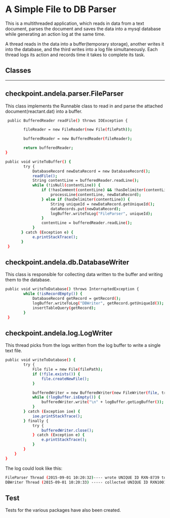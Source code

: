 # A Simple File to DB Parser

This is a multithreaded application, which reads in data from a text document, parses the document and saves the data into a mysql database while generating an action log at the same time.

A thread reads in the data into a buffer(temporary storage), another writes it into the database, and the third writes into a log file simultaneously. Each thread logs its action and records time it takes to complete its task.

## Classes
----

## checkpoint.andela.parser.FileParser
This class implements the Runnable class to read in and parse the attached document(reactant.dat) into a buffer.
```sh
 public BufferedReader readFile() throws IOException {

        fileReader = new FileReader(new File(filePath));

        bufferedReader = new BufferedReader(fileReader);

        return bufferedReader;
}

public void writeToBuffer() {
        try {
            DatabaseRecord newDataRecord = new DatabaseRecord();
            readFile();
            String contentLine = bufferedReader.readLine();
            while (!isNull(contentLine)) {
                if (!hasComment(contentLine) && !hasDelimiter(contentLine)) {
                    processLine(contentLine, newDataRecord);
                } else if (hasDelimiter(contentLine)) {
                    String uniqueId = newDataRecord.getUniqueId();
                    dataRecords.put(newDataRecord);
                    logBuffer.writeToLog("FileParser", uniqueId);
                }
                contentLine = bufferedReader.readLine();
            }
       } catch (Exception e) {
            e.printStackTrace();
       }
 }
```

## checkpoint.andela.db.DatabaseWriter

This class is responsible for collecting data written to the buffer and writing them to the database. 

```sh
public void writeToDatabase() throws InterruptedException {
        while (!isRecordEmpty()) {
            DatabaseRecord getRecord = getRecord();
            logBuffer.writeToLog("DBWriter", getRecord.getUniqueId());
            insertTableQuery(getRecord);
        }
 }
```

## checkpoint.andela.log.LogWriter
This thread picks from the logs written from the log buffer to write a single text file.
```sh
public void writeToDatabase() {
        try {
            File file = new File(filePath);
            if (!file.exists()) {
                file.createNewFile();
            }

            bufferedWriter = new BufferedWriter(new FileWriter(file, true));
            while (!logBuffer.isEmpty()) {
                bufferedWriter.write("\n" + logBuffer.getLogBuffer());
            }
        } catch (Exception ioe) {
            ioe.printStackTrace();
        } finally {
            try {
                bufferedWriter.close();
            } catch (Exception e) {
                e.printStackTrace();
            }
        }
    }
}
```

The log could look like this:
```sh
FileParser Thread (2015-09-01 10:20:32)---- wrote UNIQUE ID RXN-8739 to buffer
DBWriter Thread (2015-09-01 10:20:33) ----- collected UNIQUE ID RXN1001 from buffer
```

## Test 
Tests for the various packages have also been created.
